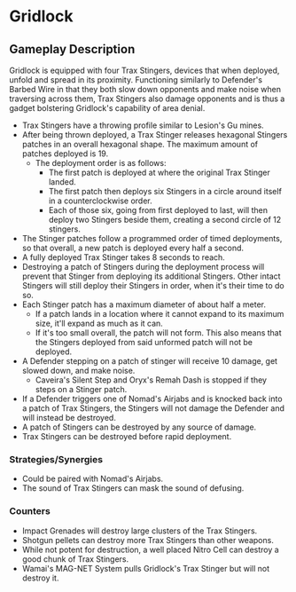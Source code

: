 # Gridlock

## Gameplay Description

Gridlock is equipped with four Trax Stingers, devices that when deployed, unfold and spread in its proximity. Functioning similarly to Defender's Barbed Wire in that they both slow down opponents and make noise when traversing across them, Trax Stingers also damage opponents and is thus a gadget bolstering Gridlock's capability of area denial.

- Trax Stingers have a throwing profile similar to Lesion's Gu mines.
- After being thrown deployed, a Trax Stinger releases hexagonal Stingers patches in an overall hexagonal shape. The maximum amount of patches deployed is 19.
  - The deployment order is as follows:
    - The first patch is deployed at where the original Trax Stinger landed.
    - The first patch then deploys six Stingers in a circle around itself in a counterclockwise order.
    - Each of those six, going from first deployed to last, will then deploy two Stingers beside them, creating a second circle of 12 stingers.
- The Stinger patches follow a programmed order of timed deployments, so that overall, a new patch is deployed every half a second.
- A fully deployed Trax Stinger takes 8 seconds to reach.
- Destroying a patch of Stingers during the deployment process will prevent that Stinger from deploying its additional Stingers. Other intact Stingers will still deploy their Stingers in order, when it's their time to do so.
- Each Stinger patch has a maximum diameter of about half a meter.
  - If a patch lands in a location where it cannot expand to its maximum size, it'll expand as much as it can.
  - If it's too small overall, the patch will not form. This also means that the Stingers deployed from said unformed patch will not be deployed.
- A Defender stepping on a patch of stinger will receive 10 damage, get slowed down, and make noise.
  - Caveira's Silent Step and Oryx's Remah Dash is stopped if they steps on a Stinger patch.
- If a Defender triggers one of Nomad's Airjabs and is knocked back into a patch of Trax Stingers, the Stingers will not damage the Defender and will instead be destroyed.
- A patch of Stingers can be destroyed by any source of damage.
- Trax Stingers can be destroyed before rapid deployment.

### Strategies/Synergies

- Could be paired with Nomad's Airjabs.
- The sound of Trax Stingers can mask the sound of defusing.

### Counters

- Impact Grenades will destroy large clusters of the Trax Stingers.
- Shotgun pellets can destroy more Trax Stingers than other weapons.
- While not potent for destruction, a well placed Nitro Cell can destroy a good chunk of Trax Stingers.
- Wamai's MAG-NET System pulls Gridlock's Trax Stinger but will not destroy it.
